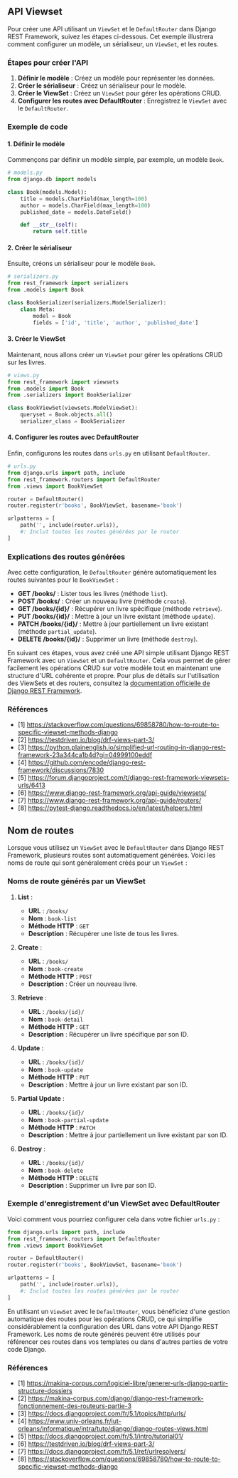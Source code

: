 ## API Viewset
Pour créer une API utilisant un `ViewSet` et le `DefaultRouter`
dans Django REST Framework, suivez les étapes ci-dessous.
Cet exemple illustrera comment configurer un modèle, un sérialiseur,
un `ViewSet`, et les routes.

### Étapes pour créer l'API

1. **Définir le modèle** : Créez un modèle pour représenter les données.
2. **Créer le sérialiseur** : Créez un sérialiseur pour le modèle.
3. **Créer le ViewSet** : Créez un `ViewSet` pour gérer les opérations CRUD.
4. **Configurer les routes avec DefaultRouter** : Enregistrez le `ViewSet`
avec le `DefaultRouter`.

### Exemple de code

#### 1. Définir le modèle

Commençons par définir un modèle simple, par exemple, un modèle `Book`.

```python
# models.py
from django.db import models

class Book(models.Model):
    title = models.CharField(max_length=100)
    author = models.CharField(max_length=100)
    published_date = models.DateField()

    def __str__(self):
        return self.title
```

#### 2. Créer le sérialiseur

Ensuite, créons un sérialiseur pour le modèle `Book`.

```python
# serializers.py
from rest_framework import serializers
from .models import Book

class BookSerializer(serializers.ModelSerializer):
    class Meta:
        model = Book
        fields = ['id', 'title', 'author', 'published_date']
```

#### 3. Créer le ViewSet

Maintenant, nous allons créer un `ViewSet` pour gérer les opérations
CRUD sur les livres.

```python
# views.py
from rest_framework import viewsets
from .models import Book
from .serializers import BookSerializer

class BookViewSet(viewsets.ModelViewSet):
    queryset = Book.objects.all()
    serializer_class = BookSerializer
```

#### 4. Configurer les routes avec DefaultRouter

Enfin, configurons les routes dans `urls.py` en utilisant `DefaultRouter`.

```python
# urls.py
from django.urls import path, include
from rest_framework.routers import DefaultRouter
from .views import BookViewSet

router = DefaultRouter()
router.register(r'books', BookViewSet, basename='book')

urlpatterns = [
    path('', include(router.urls)),
    #: Inclut toutes les routes générées par le router
]
```

### Explications des routes générées

Avec cette configuration, le `DefaultRouter` génère automatiquement
les routes suivantes pour le `BookViewSet` :

- **GET /books/** : Lister tous les livres (méthode `list`).
- **POST /books/** : Créer un nouveau livre (méthode `create`).
- **GET /books/{id}/** : Récupérer un livre spécifique (méthode `retrieve`).
- **PUT /books/{id}/** : Mettre à jour un livre existant (méthode `update`).
- **PATCH /books/{id}/** : Mettre à jour partiellement un livre existant
(méthode `partial_update`).
- **DELETE /books/{id}/** : Supprimer un livre (méthode `destroy`).

En suivant ces étapes, vous avez créé une API simple utilisant
Django REST Framework avec un `ViewSet` et un `DefaultRouter`.
Cela vous permet de gérer facilement les opérations CRUD sur votre modèle
tout en maintenant une structure d'URL cohérente et propre. Pour plus
de détails sur l'utilisation des ViewSets et des routers,
consultez la [documentation officielle de Django REST Framework](https://www.django-rest-framework.org/api-guide/viewsets/).

### Références
- [1] https://stackoverflow.com/questions/69858780/how-to-route-to-specific-viewset-methods-django
- [2] https://testdriven.io/blog/drf-views-part-3/
- [3] https://python.plainenglish.io/simplified-url-routing-in-django-rest-framework-23a344ca1b4d?gi=04999100eddf
- [4] https://github.com/encode/django-rest-framework/discussions/7830
- [5] https://forum.djangoproject.com/t/django-rest-framework-viewsets-urls/6413
- [6] https://www.django-rest-framework.org/api-guide/viewsets/
- [7] https://www.django-rest-framework.org/api-guide/routers/
- [8] https://pytest-django.readthedocs.io/en/latest/helpers.html


## Nom de routes
Lorsque vous utilisez un `ViewSet` avec le `DefaultRouter`
dans Django REST Framework, plusieurs routes sont automatiquement
générées. Voici les noms de route qui sont généralement
créés pour un `ViewSet` :

### Noms de route générés par un ViewSet

1. **List** : 
   - **URL** : `/books/`
   - **Nom** : `book-list`
   - **Méthode HTTP** : `GET`
   - **Description** : Récupérer une liste de tous les livres.

2. **Create** :
   - **URL** : `/books/`
   - **Nom** : `book-create`
   - **Méthode HTTP** : `POST`
   - **Description** : Créer un nouveau livre.

3. **Retrieve** :
   - **URL** : `/books/{id}/`
   - **Nom** : `book-detail`
   - **Méthode HTTP** : `GET`
   - **Description** : Récupérer un livre spécifique par son ID.

4. **Update** :
   - **URL** : `/books/{id}/`
   - **Nom** : `book-update`
   - **Méthode HTTP** : `PUT`
   - **Description** : Mettre à jour un livre existant par son ID.

5. **Partial Update** :
   - **URL** : `/books/{id}/`
   - **Nom** : `book-partial-update`
   - **Méthode HTTP** : `PATCH`
   - **Description** : Mettre à jour partiellement un livre existant
par son ID.

6. **Destroy** :
   - **URL** : `/books/{id}/`
   - **Nom** : `book-delete`
   - **Méthode HTTP** : `DELETE`
   - **Description** : Supprimer un livre par son ID.

### Exemple d'enregistrement d'un ViewSet avec DefaultRouter

Voici comment vous pourriez configurer cela dans votre fichier `urls.py` :

```python
from django.urls import path, include
from rest_framework.routers import DefaultRouter
from .views import BookViewSet

router = DefaultRouter()
router.register(r'books', BookViewSet, basename='book')

urlpatterns = [
    path('', include(router.urls)),
    #: Inclut toutes les routes générées par le router
]
```

En utilisant un `ViewSet` avec le `DefaultRouter`, vous bénéficiez
d'une gestion automatique des routes pour les opérations CRUD,
ce qui simplifie considérablement la configuration des URL
dans votre API Django REST Framework. Les noms de route générés peuvent
être utilisés pour référencer ces routes dans vos templates
ou dans d'autres parties de votre code Django.

### Références
- [1] https://makina-corpus.com/logiciel-libre/generer-urls-django-partir-structure-dossiers
- [2] https://makina-corpus.com/django/django-rest-framework-fonctionnement-des-routeurs-partie-3
- [3] https://docs.djangoproject.com/fr/5.1/topics/http/urls/
- [4] https://www.univ-orleans.fr/iut-orleans/informatique/intra/tuto/django/django-routes-views.html
- [5] https://docs.djangoproject.com/fr/5.1/intro/tutorial01/
- [6] https://testdriven.io/blog/drf-views-part-3/
- [7] https://docs.djangoproject.com/fr/5.1/ref/urlresolvers/
- [8] https://stackoverflow.com/questions/69858780/how-to-route-to-specific-viewset-methods-django

